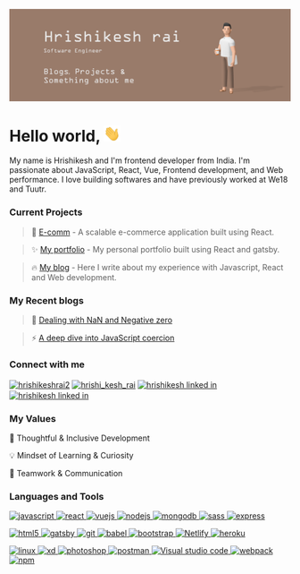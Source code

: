 [![Header](https://github.com/SskYwaLkeR/sskywalker/blob/main/Github-header.png?raw=true  "Header")](https://some-url.dev/)


# Hello world, <img src="https://github.com/SskYwaLkeR/sskywalker/blob/main/wave.gif?raw=true" width="30px"> 


My name is Hrishikesh and I'm frontend developer from India. I'm passionate about JavaScript, React, Vue, Frontend development, and Web performance. I love building softwares and have previously worked at We18 and Tuutr.


### Current Projects

> 🛒 [E-comm](https://github.com/SskYwaLkeR/e-comm) -  A scalable e-commerce application built using React.

> ✨ [My portfolio](https://github.com/SskYwaLkeR/my-portfolio) - My personal portfolio built using React and gatsby.

> 🔥 [My blog](https://github.com/SskYwaLkeR/my-blog) - Here I write about my experience with Javascript, React and Web development.


### My Recent blogs

> 🎃 [Dealing with NaN and Negative zero](https://hrishikesh-blogs.netlify.app/NaN-and-negative-zero/)

> ⚡ [A deep dive into JavaScript coercion](https://hrishikesh-blogs.netlify.app/JavaScript-Coercion-deep-dive/)

### Connect with me
<p align="left">
<a href="https://twitter.com/hrishikeshrai2" target="blank"><img align="center" src="https://www.vectorlogo.zone/logos/twitter/twitter-official.svg" alt="hrishikeshrai2" height="30" width="40" /></a>
<a href="https://instagram.com/hrishi_kesh_rai" target="blank"><img align="center" src="https://www.vectorlogo.zone/logos/instagram/instagram-icon.svg" alt="hrishi_kesh_rai" height="30" width="30" /></a>
<a href="https://www.linkedin.com/in/hrishikesh-rai-b04a88179/" target="blank"><img align="center" src="https://www.vectorlogo.zone/logos/linkedin/linkedin-icon.svg" alt="hrishikesh linked in" height="30" width="40" /></a>
<a href="mailto:hkrai39@gmail.com"><img align="center" src="https://www.vectorlogo.zone/logos/gmail/gmail-icon.svg" alt="hrishikesh linked in" height="30" width="40" /></a>
</p>

### My Values 

🧠 Thoughtful & Inclusive Development

💡  Mindset of Learning & Curiosity

🙌 Teamwork & Communication


### Languages and Tools

<p align="left">

<a href="https://developer.mozilla.org/en-US/docs/Web/JavaScript" target="_blank"> <img src="https://devicons.github.io/devicon/devicon.git/icons/javascript/javascript-original.svg" alt="javascript" width="40" height="40"/> </a> <a href="https://reactjs.org/" target="_blank"> <img src="https://devicons.github.io/devicon/devicon.git/icons/react/react-original-wordmark.svg" alt="react" width="40" height="40"/> </a> <a href="https://vuejs.org/" target="_blank"> <img src="https://devicons.github.io/devicon/devicon.git/icons/vuejs/vuejs-original-wordmark.svg" alt="vuejs" width="40" height="40"/> </a> <a href="https://nodejs.org" target="_blank"> <img src="https://devicons.github.io/devicon/devicon.git/icons/nodejs/nodejs-original-wordmark.svg" alt="nodejs" width="40" height="40"/> </a> <a href="https://www.mongodb.com/" target="_blank"> <img src="https://devicons.github.io/devicon/devicon.git/icons/mongodb/mongodb-original-wordmark.svg" alt="mongodb" width="40" height="40"/> </a> <a href="https://sass-lang.com" target="_blank"> <img src="https://devicons.github.io/devicon/devicon.git/icons/sass/sass-original.svg" alt="sass" width="40" height="40"/> </a> <a href="https://expressjs.com" target="_blank"> <img src="https://devicons.github.io/devicon/devicon.git/icons/express/express-original-wordmark.svg" alt="express" width="40" height="40"/> </a>


</p>

<p align="left">
<a href="https://www.w3.org/html/" target="_blank"> <img src="https://devicons.github.io/devicon/devicon.git/icons/html5/html5-original-wordmark.svg" alt="html5" width="40" height="40"/> </a> <a href="https://www.gatsbyjs.com/" target="_blank"> <img src="https://www.vectorlogo.zone/logos/gatsbyjs/gatsbyjs-icon.svg" alt="gatsby" width="40" height="40"/> </a> <a href="https://git-scm.com/" target="_blank"> <img src="https://www.vectorlogo.zone/logos/git-scm/git-scm-icon.svg" alt="git" width="40" height="40"/> </a> <a href="https://babeljs.io/" target="_blank"> <img src="https://www.vectorlogo.zone/logos/babeljs/babeljs-icon.svg" alt="babel" width="40" height="40"/> </a> <a href="https://getbootstrap.com" target="_blank"> <img src="https://devicons.github.io/devicon/devicon.git/icons/bootstrap/bootstrap-plain.svg" alt="bootstrap" width="40" height="40"/> </a> <a href="https://www.netlify.com/" target="_blank"> <img src="https://www.vectorlogo.zone/logos/netlify/netlify-icon.svg" alt="Netlify" width="40" height="40"/> </a>  <a href="https://heroku.com" target="_blank"> <img src="https://www.vectorlogo.zone/logos/heroku/heroku-icon.svg" alt="heroku" width="40" height="40"/> </a>


</p>

<p align="left">
<a href="https://www.linux.org/" target="_blank"> <img src="https://devicons.github.io/devicon/devicon.git/icons/linux/linux-original.svg" alt="linux" width="40" height="40"/> </a> <a href="https://www.adobe.com/products/xd.html" target="_blank"> <img src="https://cdn.worldvectorlogo.com/logos/adobe-xd.svg" alt="xd" width="40" height="40"/> </a> <a href="https://www.photoshop.com/en" target="_blank"> <img src="https://devicons.github.io/devicon/devicon.git/icons/photoshop/photoshop-plain.svg" alt="photoshop" width="40" height="40"/> </a> <a href="https://postman.com" target="_blank"> <img src="https://www.vectorlogo.zone/logos/getpostman/getpostman-icon.svg" alt="postman" width="40" height="40"/> </a> <a href="https://code.visualstudio.com/" target="_blank"> <img src="https://www.vectorlogo.zone/logos/visualstudio_code/visualstudio_code-icon.svg" alt="Visual studio code" width="40" height="40"/> </a> <a href="https://webpack.js.org" target="_blank"> <img src="https://devicons.github.io/devicon/devicon.git/icons/webpack/webpack-original.svg" alt="webpack" width="40" height="40"/> </a>  <a href="https://www.npmjs.com/" target="_blank"> <img src="https://www.vectorlogo.zone/logos/npmjs/npmjs-ar21.svg" alt="npm" width="60" height="40"/> </a>
</p>




